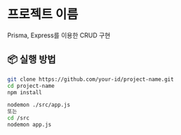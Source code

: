 # 프로젝트 이름

Prisma, Express를 이용한 CRUD 구현

## 📦 실행 방법

```bash
git clone https://github.com/your-id/project-name.git
cd project-name
npm install

nodemon ./src/app.js
또는
cd /src
nodemon app.js
```
